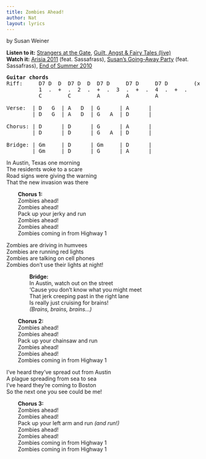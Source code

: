 ```yaml
---
title: Zombies Ahead!
author: Nat
layout: lyrics
---
```

by Susan Weiner

**Listen to it:** <a href="http://strangerways.bandcamp.com/track/zombies-ahead" target="_blank">Strangers at the Gate</a>, <a href="http://strangerways.bandcamp.com/track/zombies-ahead-live" target="_blank">Guilt, Angst & Fairy Tales (live)</a>  
**Watch it:** <a href="http://www.youtube.com/watch?v=hDVHpicljgU&list=PL817AC17588C2A051&index=13&feature=plpp_video" target="_blank">Arisia 2011</a> (feat. Sassafrass), <a href="http://www.youtube.com/watch?v=dfLBEIQdetg&list=PLE2BDB948181C7A2B&index=4&feature=plpp_video" target="_blank">Susan’s Going-Away Party</a> (feat. Sassafrass), <a href="http://www.youtube.com/watch?v=1g1P9dVkl1A&list=PLB4383B36578F1B20&index=1&feature=plpp_video" target="_blank">End of Summer 2010</a>

<pre><strong>Guitar chords </strong>
Riff:     D7 D  D  D7 D  D  D7 D     D7 D     D7 D        (x3)
          1  .  +  .  2  .  +  .  3  .  +  .  4  .  +  .
          C        C        A        A        A

Verse:  | D   G  | A   D  | G      | A      |
        | D   G  | A   D  | G   A  | D      |

Chorus: | D      | D      | G      | A      |
        | D      | D      | G   A  | D      |

Bridge: | Gm     | D      | Gm     | D      |
        | Gm     | D      | G      | A      |</pre>

In Austin, Texas one morning  
The residents woke to a scare  
Road signs were giving the warning  
That the new invasion was there

<p style="padding-left: 30px;">
  <strong>Chorus 1:</strong><br /> Zombies ahead!<br /> Zombies ahead!<br /> Pack up your jerky and run<br /> Zombies ahead!<br /> Zombies ahead!<br /> Zombies coming in from Highway 1
</p>

Zombies are driving in humvees  
Zombies are running red lights  
Zombies are talking on cell phones  
Zombies don’t use their lights at night!

<p style="padding-left: 60px;">
  <strong>Bridge:</strong><br /> In Austin, watch out on the street<br /> ‘Cause you don’t know what you might meet<br /> That jerk creeping past in the right lane<br /> Is really just cruising for brains!<br /> <em>(Brains, brains, brains…)</em>
</p>

<p style="padding-left: 30px;">
  <strong>Chorus 2:</strong><br /> Zombies ahead!<br /> Zombies ahead!<br /> Pack up your chainsaw and run<br /> Zombies ahead!<br /> Zombies ahead!<br /> Zombies coming in from Highway 1
</p>

I’ve heard they’ve spread out from Austin  
A plague spreading from sea to sea  
I’ve heard they’re coming to Boston  
So the next one you see could be me!

<p style="padding-left: 30px;">
  <strong>Chorus 3:</strong><br /> Zombies ahead!<br /> Zombies ahead!<br /> Pack up your left arm and run <em>(and run!)</em><br /> Zombies ahead!<br /> Zombies ahead!<br /> Zombies coming in from Highway 1<br /> Zombies coming in from Highway 1
</p>